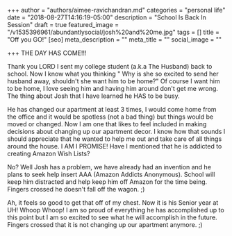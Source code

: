 +++
author = "authors/aimee-ravichandran.md"
categories = "personal life"
date = "2018-08-27T14:16:19-05:00"
description = "School Is Back In Session"
draft = true
featured_image = "/v1535396961/abundantlysocial/josh%20and%20me.jpg"
tags = []
title = "Off you GO!"
[seo]
meta_description = ""
meta_title = ""
social_image = ""

+++
THE DAY HAS COME!!!

Thank you LORD I sent my college student (a.k.a The Husband) back to school. Now I know what you thinking " Why is she so excited to send her husband away, shouldn't she want him to be home?" Of course I want him to be home, I love seeing him and having him around don't get me wrong. The thing about Josh that I have learned he HAS to be busy.

He has changed our apartment at least 3 times, I would come home from the office and it would be spotless (not a bad thing) but things would be moved or changed. Now I am one that likes to feel included in making decisions about changing up our apartment decor. I know how that sounds I should appreciate that he wanted to help me out and take care of all things around the house. I AM I PROMISE!  Have I mentioned that he is addicted to creating Amazon Wish Lists?

No? Well Josh has a problem, we have already had an invention and he plans to seek help insert AAA (Amazon Addicts Anonymous). School will keep him distracted and help keep him off Amazon for the time being. Fingers crossed he doesn't fall off the wagon. ;)

Ah, it feels so good to get that off of my chest.  Now it is his Senior year at UH! Whoop Whoop! I am so proud of everything he has accomplished up to this point but I am so excited to see what he will accomplish in the future. Fingers crossed that it is not changing up our apartment anymore. ;)